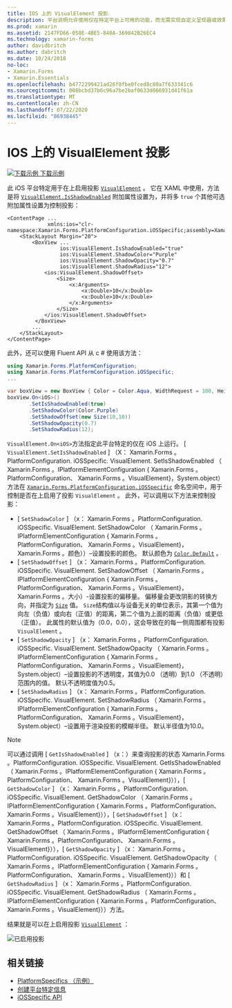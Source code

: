 ```yaml
---
title: IOS 上的 VisualElement 投影
description: 平台说明允许使用仅在特定平台上可用的功能，而无需实现自定义呈现器或效果。 本文介绍如何使用 iOS 平台特定的，以便在 VisualElement 上启用投影。
ms.prod: xamarin
ms.assetid: 2147FD66-058E-4BE5-840A-369842B26EC4
ms.technology: xamarin-forms
author: davidbritch
ms.author: dabritch
ms.date: 10/24/2018
no-loc:
- Xamarin.Forms
- Xamarin.Essentials
ms.openlocfilehash: b4772299421ad26f0fbe0fced8c80a7f633341c6
ms.sourcegitcommit: 008bcbd37b6c96a7be2baf0633d066931d41f61a
ms.translationtype: MT
ms.contentlocale: zh-CN
ms.lasthandoff: 07/22/2020
ms.locfileid: "86938445"
---
```

# <a name="visualelement-drop-shadows-on-ios"></a>IOS 上的 VisualElement 投影

[![下载示例](~/media/shared/download.png) 下载示例](https://docs.microsoft.com/samples/xamarin/xamarin-forms-samples/userinterface-platformspecifics)

此 iOS 平台特定用于在上启用投影 [`VisualElement`](xref:Xamarin.Forms.VisualElement) 。 它在 XAML 中使用，方法是将 [`VisualElement.IsShadowEnabled`](xref:Xamarin.Forms.PlatformConfiguration.iOSSpecific.VisualElement.IsShadowEnabledProperty) 附加属性设置为，并将多 `true` 个其他可选附加属性设置为控制投影：

```xaml
<ContentPage ...
             xmlns:ios="clr-namespace:Xamarin.Forms.PlatformConfiguration.iOSSpecific;assembly=Xamarin.Forms.Core">
    <StackLayout Margin="20">
        <BoxView ...
                 ios:VisualElement.IsShadowEnabled="true"
                 ios:VisualElement.ShadowColor="Purple"
                 ios:VisualElement.ShadowOpacity="0.7"
                 ios:VisualElement.ShadowRadius="12">
            <ios:VisualElement.ShadowOffset>
                <Size>
                    <x:Arguments>
                        <x:Double>10</x:Double>
                        <x:Double>10</x:Double>
                    </x:Arguments>
                </Size>
            </ios:VisualElement.ShadowOffset>
         </BoxView>
        ...
    </StackLayout>
</ContentPage>
```

此外，还可以使用 Fluent API 从 c # 使用该方法：

```csharp
using Xamarin.Forms.PlatformConfiguration;
using Xamarin.Forms.PlatformConfiguration.iOSSpecific;
...

var boxView = new BoxView { Color = Color.Aqua, WidthRequest = 100, HeightRequest = 100 };
boxView.On<iOS>()
       .SetIsShadowEnabled(true)
       .SetShadowColor(Color.Purple)
       .SetShadowOffset(new Size(10,10))
       .SetShadowOpacity(0.7)
       .SetShadowRadius(12);
```

`VisualElement.On<iOS>`方法指定此平台特定的仅在 iOS 上运行。 [ `VisualElement.SetIsShadowEnabled` ] （X： Xamarin.Forms 。PlatformConfiguration. iOSSpecific. VisualElement. SetIsShadowEnabled （ Xamarin.Forms 。IPlatformElementConfiguration { Xamarin.Forms 。PlatformConfiguration、 Xamarin.Forms 。VisualElement}，System.object）方法在 [`Xamarin.Forms.PlatformConfiguration.iOSSpecific`](xref:Xamarin.Forms.PlatformConfiguration.iOSSpecific) 命名空间中，用于控制是否在上启用了投影 `VisualElement` 。 此外，可以调用以下方法来控制投影：

- [ `SetShadowColor` ] （x： Xamarin.Forms 。PlatformConfiguration. iOSSpecific. VisualElement. SetShadowColor （ Xamarin.Forms 。IPlatformElementConfiguration { Xamarin.Forms 。PlatformConfiguration、 Xamarin.Forms 。VisualElement}， Xamarin.Forms 。颜色））–设置投影的颜色。 默认颜色为 [`Color.Default`](xref:Xamarin.Forms.Color.Default*) 。
- [ `SetShadowOffset` ] （x： Xamarin.Forms 。PlatformConfiguration. iOSSpecific. VisualElement. SetShadowOffset （ Xamarin.Forms 。IPlatformElementConfiguration { Xamarin.Forms 。PlatformConfiguration、 Xamarin.Forms 。VisualElement}， Xamarin.Forms 。大小）-设置投影的偏移量。 偏移量会更改阴影的转换方向，并指定为 [`Size`](xref:Xamarin.Forms.Size) 值。 `Size`结构值以与设备无关的单位表示，其第一个值为向左（负值）或向右（正值）的距离，第二个值为上面的距离（负值）或更低（正值）。 此属性的默认值为（0.0，0.0），这会导致在的每一侧周围都有投影 `VisualElement` 。
- [ `SetShadowOpacity` ] （x： Xamarin.Forms 。PlatformConfiguration. iOSSpecific. VisualElement. SetShadowOpacity （ Xamarin.Forms 。IPlatformElementConfiguration { Xamarin.Forms 。PlatformConfiguration、 Xamarin.Forms 。VisualElement}，System.object）–设置投影的不透明度，其值为0.0 （透明）到1.0 （不透明）范围内的值。 默认不透明度值为0.5。
- [ `SetShadowRadius` ] （x： Xamarin.Forms 。PlatformConfiguration. iOSSpecific. VisualElement. SetShadowRadius （ Xamarin.Forms 。IPlatformElementConfiguration { Xamarin.Forms 。PlatformConfiguration、 Xamarin.Forms 。VisualElement}，System.object）–设置用于渲染投影的模糊半径。 默认半径值为10.0。

> [!NOTE]
> 可以通过调用 [ `GetIsShadowEnabled` ] （x：）来查询投影的状态 Xamarin.Forms 。PlatformConfiguration. iOSSpecific. VisualElement. GetIsShadowEnabled （ Xamarin.Forms 。IPlatformElementConfiguration { Xamarin.Forms 。PlatformConfiguration、 Xamarin.Forms 。VisualElement}）），[ `GetShadowColor` ] （x： Xamarin.Forms 。PlatformConfiguration. iOSSpecific. VisualElement. GetShadowColor （ Xamarin.Forms 。IPlatformElementConfiguration { Xamarin.Forms 。PlatformConfiguration、 Xamarin.Forms 。VisualElement}）），[ `GetShadowOffset` ] （x： Xamarin.Forms 。PlatformConfiguration. iOSSpecific. VisualElement. GetShadowOffset （ Xamarin.Forms 。IPlatformElementConfiguration { Xamarin.Forms 。PlatformConfiguration、 Xamarin.Forms 。VisualElement}）），[ `GetShadowOpacity` ] （x： Xamarin.Forms 。PlatformConfiguration. iOSSpecific. VisualElement. GetShadowOpacity （ Xamarin.Forms 。IPlatformElementConfiguration { Xamarin.Forms 。PlatformConfiguration、 Xamarin.Forms 。VisualElement}））和 [ `GetShadowRadius` ] （x： Xamarin.Forms 。PlatformConfiguration. iOSSpecific. VisualElement. GetShadowRadius （ Xamarin.Forms 。IPlatformElementConfiguration { Xamarin.Forms 。PlatformConfiguration、 Xamarin.Forms 。VisualElement}））方法。

结果就是可以在上启用投影 [`VisualElement`](xref:Xamarin.Forms.VisualElement) ：

![已启用投影](drop-shadow-images/drop-shadow.png)

## <a name="related-links"></a>相关链接

- [PlatformSpecifics （示例）](https://docs.microsoft.com/samples/xamarin/xamarin-forms-samples/userinterface-platformspecifics)
- [创建平台特定信息](~/xamarin-forms/platform/platform-specifics/index.md#creating-platform-specifics)
- [iOSSpecific API](xref:Xamarin.Forms.PlatformConfiguration.iOSSpecific)
